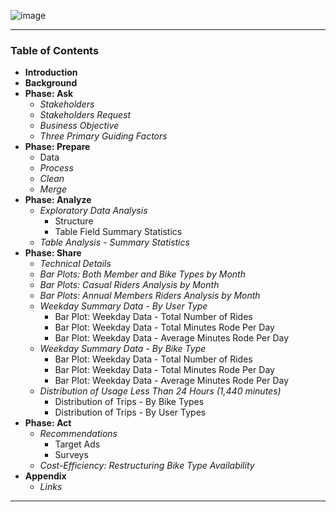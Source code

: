 ![image](https://user-images.githubusercontent.com/43623335/201995870-f1adf081-584b-4806-99ae-0284f163c9ff.png)

------------

### **Table of Contents**

- **Introduction** <br/>
- **Background** <br/>
- **Phase: Ask** <br/>
	- *Stakeholders*
	- *Stakeholders Request*
	- *Business Objective*
	- *Three Primary Guiding Factors* <br/>
- **Phase: Prepare** <br/>
	- Data
	- *Process*
	- *Clean*
	- *Merge* <br/>
- **Phase: Analyze** <br/>
	- *Exploratory Data Analysis*
		- Structure
		- Table Field Summary Statistics
	- *Table Analysis - Summary Statistics* <br/>
- **Phase: Share** <br/>
	- *Technical Details*
	- *Bar Plots: Both Member and Bike Types by Month*
	- *Bar Plots: Casual Riders Analysis by Month*
	- *Bar Plots: Annual Members Riders Analysis by Month*
	- *Weekday Summary Data - By User Type*
		- Bar Plot: Weekday Data - Total Number of Rides
		- Bar Plot: Weekday Data - Total Minutes Rode Per Day
		- Bar Plot: Weekday Data - Average Minutes Rode Per Day
	- *Weekday Summary Data - By Bike Type*
		- Bar Plot: Weekday Data - Total Number of Rides
		- Bar Plot: Weekday Data - Total Minutes Rode Per Day
		- Bar Plot: Weekday Data - Average Minutes Rode Per Day
	- *Distribution of Usage Less Than 24 Hours (1,440 minutes)*
		- Distribution of Trips - By Bike Types
		- Distribution of Trips - By User Types <br/>
- **Phase: Act** <br/>
	- *Recommendations*
		- Target Ads
		- Surveys
	- *Cost-Efficiency: Restructuring Bike Type Availability* <br/>
- **Appendix** <br/>
	- *Links*


------------

